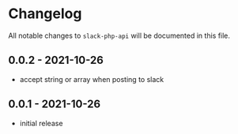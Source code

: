 # Changelog

All notable changes to `slack-php-api` will be documented in this file.

## 0.0.2 - 2021-10-26

- accept string or array when posting to slack

## 0.0.1 - 2021-10-26

- initial release
